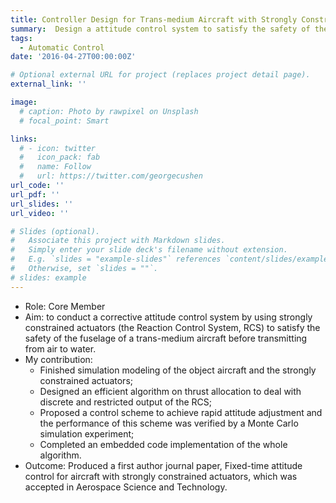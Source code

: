 ```yaml
---
title: Controller Design for Trans-medium Aircraft with Strongly Constrained Actuators
summary:  Design a attitude control system to satisfy the safety of the fuselage of a trans-medium aircraft
tags:
  - Automatic Control
date: '2016-04-27T00:00:00Z'

# Optional external URL for project (replaces project detail page).
external_link: ''

image:
  # caption: Photo by rawpixel on Unsplash
  # focal_point: Smart

links:
  # - icon: twitter
  #   icon_pack: fab
  #   name: Follow
  #   url: https://twitter.com/georgecushen
url_code: ''
url_pdf: ''
url_slides: ''
url_video: ''

# Slides (optional).
#   Associate this project with Markdown slides.
#   Simply enter your slide deck's filename without extension.
#   E.g. `slides = "example-slides"` references `content/slides/example-slides.md`.
#   Otherwise, set `slides = ""`.
# slides: example
---
```


- Role: Core Member
- Aim: to conduct a corrective attitude control system by using strongly constrained  actuators (the Reaction Control System, RCS) to satisfy the safety of the fuselage of a trans-medium aircraft before transmitting from air to water.
- My contribution:
  * Finished simulation modeling of the object aircraft and the strongly constrained actuators;
  * Designed an efficient algorithm on thrust allocation to deal with discrete and restricted output of the RCS;
  * Proposed a control scheme to achieve rapid attitude adjustment and the performance of this scheme was verified by a Monte Carlo simulation experiment;
  * Completed an embedded code implementation of the whole algorithm.
- Outcome: Produced a first author journal paper, Fixed-time attitude control for aircraft with strongly constrained actuators, which was accepted in Aerospace Science and Technology. 

